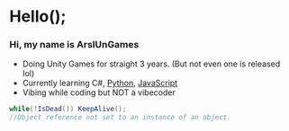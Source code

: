 # Hello();

### Hi, my name is ArslUnGames
- Doing Unity Games for straight 3 years. (But not even one is released lol)
- Currently learning C#, [Python](https://www.google.com/search?q=Down+syndrome), [JavaScript](https://shitcode.net/best/language/javascript)
- Vibing while coding but NOT a vibecoder
```c#
while(!IsDead()) KeepAlive();
//Object reference not set to an instance of an object.
```
